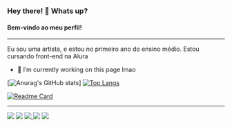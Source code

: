 ### Hey there! 👋 Whats up?
#### Bem-vindo ao meu perfil!
<hr>
Eu sou uma artista, e estou no primeiro ano do ensino médio. Estou cursando front-end na Alura  

- 🔭 I’m currently working on this page lmao 

[![Anurag's GitHub stats](https://bad-apple-github-readme.vercel.app/api?show_bg=1&username=MariaClaraC&theme=react&show_icons=true)]
[![Top Langs](https://github-readme-stats.vercel.app/api/top-langs/?username=MariaClaraC&theme=react&layout=compact)](https://github.com/anuraghazra/github-readme-stats)

[![Readme Card](https://github-readme-stats.vercel.app/api/pin/?username=MariaClaraC&repo=edutech-pr&theme=react)](https://github.com/MariaClaraC/edutech-PR)

<hr>
<div> 
<a href="https://github.com/MariaClaraC" target="_blank"><img src="https://img.shields.io/badge/github-21262c?style=for-the-badge&logo=github&logoColor=white" target="_blank"></a>
<a href="https://www.youtube.com/channel/UCZR-10ydDCyg0SL-cmOxgGQ" target="_blank"><img src="https://img.shields.io/badge/YouTube-FF0000?style=for-the-badge&logo=youtube&logoColor=white" target="_blank"></a>
<a href="https://twitter.com/KKey_yo" target="_blank"><img src="https://img.shields.io/badge/twitter-00acee?style=for-the-badge&logo=twitter&logoColor=white" target="_blank">
</a>
<a href="https://www.instagram.com/kkey_yo/" target="_blank"><img src="https://img.shields.io/badge/-Instagram-%23E4405F?style=for-the-badge&logo=instagram&logoColor=white" target="_blank"></a> 
<a href="https://www.planetminecraft.com/member/chocoladwichs/" target="_blank"><img src="https://img.shields.io/badge/planetminecraft-00acee?style=for-the-badge&logo=planetminecraft&logoColor=white" target="_blank">
</a>
</div> 
